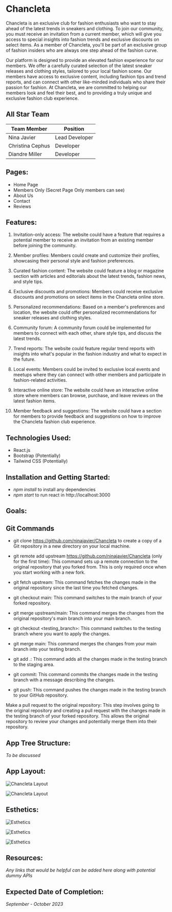 # Chancleta


Chancleta is an exclusive club for fashion enthusiasts who want to stay ahead of the latest trends in sneakers and clothing. To join our community, you must receive an invitation from a current member, which will give you access to special insights into fashion trends and exclusive discounts on select items. As a member of Chancleta, you'll be part of an exclusive group of fashion insiders who are always one step ahead of the fashion curve.

Our platform is designed to provide an elevated fashion experience for our members. We offer a carefully curated selection of the latest sneaker releases and clothing styles, tailored to your local fashion scene. Our members have access to exclusive content, including fashion tips and trend reports, and can connect with other like-minded individuals who share their passion for fashion. At Chancleta, we are committed to helping our members look and feel their best, and to providing a truly unique and exclusive fashion club experience.

## All Star Team

| Team Member | Position |
| --- | --- |
| Nina Javier| Lead Developer |
| Christina Cephus |  Developer |
| Diandre Miller | Developer |

 ## Pages:

* Home Page
* Members Only (Secret Page Only members can see)
* About Us
* Contact 
* Reviews

## Features: 

1. Invitation-only access: The website could have a feature that requires a potential member to receive an invitation from an existing member before joining the community.

2. Member profiles: Members could create and customize their profiles, showcasing their personal style and fashion preferences.

3. Curated fashion content: The website could feature a blog or magazine section with articles and editorials about the latest trends, fashion news, and style tips.

4. Exclusive discounts and promotions: Members could receive exclusive discounts and promotions on select items in the Chancleta online store.

5. Personalized recommendations: Based on a member's preferences and location, the website could offer personalized recommendations for sneaker releases and clothing styles.

6. Community forum: A community forum could be implemented for members to connect with each other, share style tips, and discuss the latest trends.

7. Trend reports: The website could feature regular trend reports with insights into what's popular in the fashion industry and what to expect in the future.

8. Local events: Members could be invited to exclusive local events and meetups where they can connect with other members and participate in fashion-related activities.

9. Interactive online store: The website could have an interactive online store where members can browse, purchase, and leave reviews on the latest fashion items.

10. Member feedback and suggestions: The website could have a section for members to provide feedback and suggestions on how to improve the Chancleta fashion club experience.

## Technologies Used:

* React.js
* Bootstrap (Potentially)
* Tailwind CSS (Potentially)

## Installation and Getting Started:

* *npm install* to install any dependencies 
* *npm start* to run react in http://localhost:3000


## Goals:

## Git Commands

* git clone https://github.com/ninajavier/Chancleta to create a copy of a Git repository in a new directory on your local machine.

* git remote add upstream https://github.com/ninajavier/Chancleta (only for the first time): This command sets up a remote connection to the original repository that you forked from. This is only required once when you start working with a new fork.

* git fetch upstream: This command fetches the changes made in the original repository since the last time you fetched changes.

* git checkout main: This command switches to the main branch of your forked repository.

* git merge upstream/main: This command merges the changes from the original repository's main branch into your main branch.

* git checkout <testing_branch>: This command switches to the testing branch where you want to apply the changes.

* git merge main: This command merges the changes from your main branch into your testing branch.

* git add .: This command adds all the changes made in the testing branch to the staging area.

* git commit: This command commits the changes made in the testing branch with a message describing the changes.

* git push: This command pushes the changes made in the testing branch to your GitHub repository.

Make a pull request to the original repository: This step involves going to the original repository and creating a pull request with the changes made in the testing branch of your forked repository. This allows the original repository to review your changes and potentially merge them into their repository.


## App Tree Structure:

*To be discussed*


## App Layout: 


![Chancleta Layout](./src/Component/ChancletaLayout.png)


![Chancleta Layout](./src/Component/Chancleta_layout2.png)






## Esthetics:

![Esthetics](./src/Component/Esthetics.png)

![Esthetics](./src/Component/Esthetic2.png)

![Esthetics](./src/Component/Esthetic3.png)

## Resources:

*Any links that would be helpful can be added here along with potential dummy APIs*

## Expected Date of Completion:

*September - October 2023*
